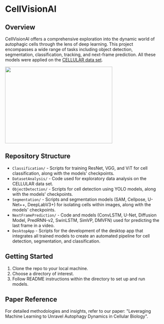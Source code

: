# CellVisionAI

## Overview
CellVisionAI offers a comprehensive exploration into the dynamic world of autophagic cells through the lens of deep learning. This project encompasses a wide range of tasks including object detection, segmentation, classification, tracking, and next-frame prediction. All these models were applied on the [CELLULAR data set](https://zenodo.org/records/7503365).

<img src="https://drive.google.com/file/d/1dYf9vp-Wlz7cnB1rfBjolcDBxBZu8gFB/view?usp=drive_link" width="350" height="250"/> 

## Repository Structure
- `Classification/` - Scripts for training ResNet, VGG, and ViT for cell classification, along with the models' checkpoints.
- `DatasetAnalysis/` - Code used for exploratory data analysis on the CELLULAR data set.
- `ObjectDetection/` - Scripts for cell detection using YOLO models, along with the models' checkpoints.
- `Segmentation/` - Scripts and segmentation models (SAM, Cellpose, U-Net++, DeepLabV3+) for isolating cells within images, along with the models' checkpoints.
- `NextFramePrediction/` - Code and models (ConvLSTM, U-Net, Diffusion Model, PredRNN-v2, SwinLSTM, SimVP, DMVFN) used for predicting the last frame in a video.
- `DesktopApp` - Scripts for the development of the desktop app that integrates all trained models to create an automated pipeline for cell detection, segmentation, and classification.

## Getting Started
1. Clone the repo to your local machine.
2. Choose a directory of interest.
3. Follow README instructions within the directory to set up and run models.

## Paper Reference
For detailed methodologies and insights, refer to our paper: "Leveraging Machine Learning to Unravel Autophagy Dynamics in Cellular Biology".

